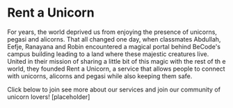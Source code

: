 # Rent a Unicorn

For years, the world deprived us from enjoying the presence of unicorns, pegasi and alicorns.
That all changed one day, when classmates Abdullah, Eefje, Ranayana and Robin encountered a magical portal behind BeCode's campus building leading to a land where these majestic creatures live.
United in their mission of sharing a little bit of this magic with the rest of th e world, they founded Rent a Unicorn, a service that allows people to connect with unicorns, alicorns and pegasi while also keeping them safe. 

Click below to join see more about our services and join our community of unicorn lovers!
[placeholder] 
